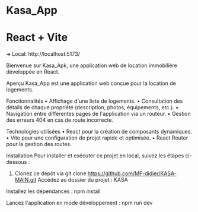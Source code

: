 # Kasa_App
# React + Vite
➜  Local:   http://localhost:5173/

Bienvenue sur Kasa_Apk, une application web de location immobilière développée en React.

Aperçu
Kasa_App est une application web conçue pour la location de logements. 

Fonctionnalités
•	Affichage d'une liste de logements.
•	Consultation des détails de chaque propriété (description, photos, équipements, etc.).
•	Navigation entre différentes pages de l'application via un routeur.
•	Gestion des erreurs 404 en cas de route incorrecte.

Technologies utilisées
•	React pour la création de composants dynamiques.
•	Vite pour une configuration de projet rapide et optimisée.
•	React Router pour la gestion des routes.

Installation
Pour installer et exécuter ce projet en local, suivez les étapes ci-dessous :

1.	Clonez ce dépôt via
git clone https://github.com/MF-didier/KASA-MAIN.git
Accédez au dossier du projet :
KASA

Installez les dépendances :
npm install

Lancez l'application en mode développement :
npm run dev

